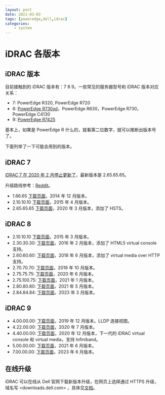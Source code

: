 ```yaml
---
layout: post
date: 2021-03-03
tags: [poweredge,dell,idrac]
categories:
    - system
---
```


# iDRAC 各版本

## iDRAC 版本

目前接触到的 iDRAC 版本有：7 8 9。一些常见的服务器型号和 iDRAC 版本对应关系：

- 7: PowerEdge R320, PowerEdge R720
- 8: [PowerEdge R730xd](https://www.dell.com/support/home/en-us/product-support/product/poweredge-r730xd/drivers)，PowerEdge R630，PowerEdge R730，PowerEdge C4130
- 9: [PowerEdge R7425](https://www.dell.com/support/home/en-us/product-support/product/poweredge-r7425/drivers)

基本上，如果是 PowerEdge R 什么的，就看第二位数字，就可以推断出版本号了。

下面列举了一下可能会用到的版本。

## iDRAC 7

[iDRAC 7 在 2020 年 2 月停止更新了](https://www.dell.com/support/kbdoc/en-us/000175831/support-for-integrated-dell-remote-access-controller-7-idrac7)，最新版本是 2.65.65.65。

升级路线参考：[Reddit](https://www.reddit.com/r/homelab/comments/abuc09/psa_read_this_before_you_upgrade_your_firmware_on/)。

- 1.66.65 [下载页面](https://www.dell.com/support/home/en-us/drivers/driversdetails?driverid=3f4wv)，2014 年 12 月版本。
- 2.10.10.10 [下载页面](https://www.dell.com/support/home/en-us/drivers/driversdetails?driverId=Y5K20)，2015 年 4 月版本。
- 2.65.65.65 [下载页面](https://www.dell.com/support/home/en-us/drivers/driversdetails?driverid=0ghf4)，2020 年 3 月版本，添加了 HSTS。

## iDRAC 8

- 2.10.10.10 [下载页面](https://www.dell.com/support/home/en-us/drivers/driversdetails?driverid=fm1pc)，2015 年 3 月版本。
- 2.30.30.30: [下载页面](https://www.dell.com/support/home/en-us/drivers/driversdetails?driverid=5gchc)，2016 年 2 月版本，添加了 HTML5 virtual console 支持。
- 2.60.60.60: [下载页面](https://www.dell.com/support/home/en-us/drivers/driversdetails?driverid=cx8n2)，2018 年 6 月版本，添加了 virtual media over HTTP 支持。
- 2.70.70.70: [下载页面](https://www.dell.com/support/home/en-us/drivers/driversdetails?driverid=dnh17)，2019 年 10 月版本。
- 2.75.75.75: [下载页面](https://www.dell.com/support/home/en-us/drivers/driversdetails?driverid=krcxx)，2020 年 6 月版本。
- 2.75.100.75: [下载页面](https://www.dell.com/support/home/en-us/drivers/driversdetails?driverid=dpv0r)，2021 年 1 月版本。
- 2.80.80.80: [下载页面](https://www.dell.com/support/home/zh-cn/drivers/driversdetails?driverid=vdd4r)，2021 年 5 月版本。
- 2.84.84.84: [下载页面](https://www.dell.com/support/home/zh-cn/drivers/driversdetails?driverid=g79dw)，2023 年 3 月版本。

## iDRAC 9

- 4.00.00.00: [下载页面](https://www.dell.com/support/home/en-us/drivers/driversdetails?driverid=4jcpk)，2019 年 12 月版本。LLDP 连接视图。
- 4.22.00.00: [下载页面](https://www.dell.com/support/home/en-us/drivers/driversdetails?driverid=9f2tg)，2020 年 7 月版本。
- 4.40.00.00: [下载页面](https://www.dell.com/support/home/en-us/drivers/driversdetails?driverid=62gw1)，2020 年 12 月版本，下一代的 iDRAC virtual console 和 virtual media，支持 Infiniband。
- 5.00.00.00: [下载页面](https://www.dell.com/support/home/zh-cn/drivers/driversdetails?driverid=f87rp)，2021 年 6 月版本。
- 7.00.00.00: [下载页面](https://www.dell.com/support/home/zh-cn/drivers/driversdetails?driverid=kh4xx)，2023 年 6 月版本。

## 在线升级

iDRAC 可以在线从 Dell 官网下载新版本升级，在网页上选择通过 HTTPS 升级，域名写 <downloads.dell.com> ，具体见[文档](https://www.dell.com/support/kbdoc/zh-cn/000130533/dell-poweredge-how-to-update-the-firmware-via-https-connection-to-idrac?lang=en)。
